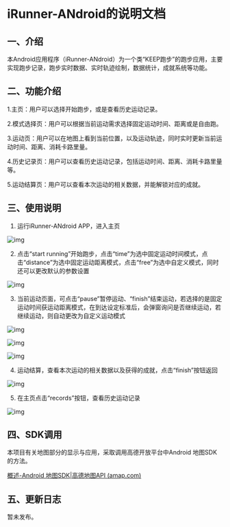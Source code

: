 # **iRunner-ANdroid的说明文档**

## **一、介绍**

本Android应用程序（iRunner-ANdroid）为一个类“KEEP跑步”的跑步应用，主要实现跑步记录，跑步实时数据、实时轨迹绘制，数据统计，成就系统等功能。

 

## **二、功能介绍**

1.主页：用户可以选择开始跑步，或是查看历史运动记录。

2.模式选择页：用户可以根据当前运动需求选择固定运动时间、距离或是自由跑。

3.运动页：用户可以在地图上看到当前位置，以及运动轨迹，同时实时更新当前运动时间、距离、消耗卡路里量。

4.历史记录页：用户可以查看历史运动记录，包括运动时间、距离、消耗卡路里量等。

5.运动结算页：用户可以查看本次运动的相关数据，并能解锁对应的成就。

## **三、使用说明**

1. 运行iRunner-ANdroid APP，进入主页

![img](file:///C:\Users\legion\AppData\Local\Temp\ksohtml23956\wps1.jpg) 

2. 点击“start running”开始跑步，点击“time”为选中固定运动时间模式，点击“distance”为选中固定运动距离模式，点击“free”为选中自定义模式，同时还可以更改默认的参数设置

![img](file:///C:\Users\legion\AppData\Local\Temp\ksohtml23956\wps2.jpg) 

3. 当前运动页面，可点击“pause”暂停运动、“finish”结束运动，若选择的是固定运动时间获运动距离模式，在到达设定标准后，会弹窗询问是否继续运动，若继续运动，则自动更改为自定义运动模式

![img](file:///C:\Users\legion\AppData\Local\Temp\ksohtml23956\wps3.jpg) 

![img](file:///C:\Users\legion\AppData\Local\Temp\ksohtml23956\wps4.jpg) 

![img](file:///C:\Users\legion\AppData\Local\Temp\ksohtml23956\wps5.jpg) 

4. 运动结算，查看本次运动的相关数据以及获得的成就，点击“finish”按钮返回

![img](file:///C:\Users\legion\AppData\Local\Temp\ksohtml23956\wps6.jpg) 

5. 在主页点击“records”按钮，查看历史运动记录

![img](file:///C:\Users\legion\AppData\Local\Temp\ksohtml23956\wps7.jpg) 

## **四、SDK调用**

本项目有关地图部分的显示与应用，采取调用高德开放平台中Android 地图SDK的方法。

[概述-Android 地图SDK|高德地图API (amap.com)](https://lbs.amap.com/api/android-sdk/summary)

## **五、更新日志**

暂未发布。

 